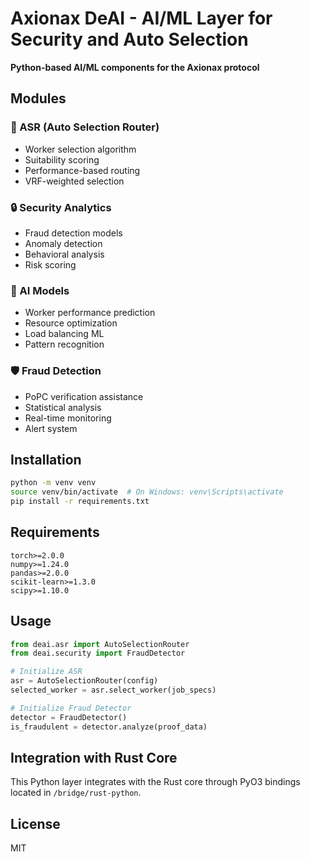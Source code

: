 # Axionax DeAI - AI/ML Layer for Security and Auto Selection

**Python-based AI/ML components for the Axionax protocol**

## Modules

### 🤖 ASR (Auto Selection Router)
- Worker selection algorithm
- Suitability scoring
- Performance-based routing
- VRF-weighted selection

### 🔒 Security Analytics
- Fraud detection models
- Anomaly detection
- Behavioral analysis
- Risk scoring

### 🧠 AI Models
- Worker performance prediction
- Resource optimization
- Load balancing ML
- Pattern recognition

### 🛡️ Fraud Detection
- PoPC verification assistance
- Statistical analysis
- Real-time monitoring
- Alert system

## Installation

```bash
python -m venv venv
source venv/bin/activate  # On Windows: venv\Scripts\activate
pip install -r requirements.txt
```

## Requirements

```
torch>=2.0.0
numpy>=1.24.0
pandas>=2.0.0
scikit-learn>=1.3.0
scipy>=1.10.0
```

## Usage

```python
from deai.asr import AutoSelectionRouter
from deai.security import FraudDetector

# Initialize ASR
asr = AutoSelectionRouter(config)
selected_worker = asr.select_worker(job_specs)

# Initialize Fraud Detector
detector = FraudDetector()
is_fraudulent = detector.analyze(proof_data)
```

## Integration with Rust Core

This Python layer integrates with the Rust core through PyO3 bindings located in `/bridge/rust-python`.

## License

MIT
